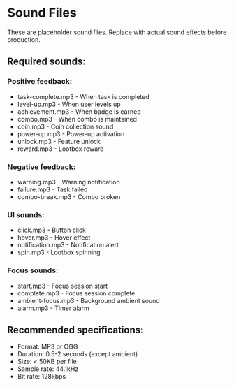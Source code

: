 # Sound Files

These are placeholder sound files. Replace with actual sound effects before production.

## Required sounds:

### Positive feedback:
- task-complete.mp3 - When task is completed
- level-up.mp3 - When user levels up
- achievement.mp3 - When badge is earned
- combo.mp3 - When combo is maintained
- coin.mp3 - Coin collection sound
- power-up.mp3 - Power-up activation
- unlock.mp3 - Feature unlock
- reward.mp3 - Lootbox reward

### Negative feedback:
- warning.mp3 - Warning notification
- failure.mp3 - Task failed
- combo-break.mp3 - Combo broken

### UI sounds:
- click.mp3 - Button click
- hover.mp3 - Hover effect
- notification.mp3 - Notification alert
- spin.mp3 - Lootbox spinning

### Focus sounds:
- start.mp3 - Focus session start
- complete.mp3 - Focus session complete
- ambient-focus.mp3 - Background ambient sound
- alarm.mp3 - Timer alarm

## Recommended specifications:
- Format: MP3 or OGG
- Duration: 0.5-2 seconds (except ambient)
- Size: < 50KB per file
- Sample rate: 44.1kHz
- Bit rate: 128kbps